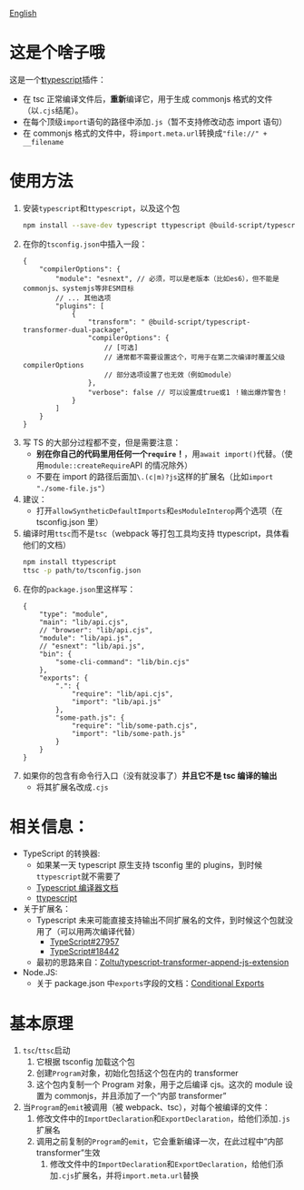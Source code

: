 [English](./README.en.md)

# 这是个啥子哦

这是一个[**t**typescript](https://github.com/cevek/ttypescript/)插件：

-   在 tsc 正常编译文件后，**重新**编译它，用于生成 commonjs 格式的文件（以`.cjs`结尾）。
-   在每个顶级`import`语句的路径中添加`.js`（暂不支持修改动态 import 语句）
-   在 commonjs 格式的文件中，将`import.meta.url`转换成`"file://" + __filename`

# 使用方法

1. 安装`typescript`和`ttypescript`，以及这个包
    ```bash
    npm install --save-dev typescript ttypescript @build-script/typescript-transformer-dual-package
    ```
1. 在你的`tsconfig.json`中插入一段：
    ```jsonc
    {
    	"compilerOptions": {
    		"module": "esnext", // 必须，可以是老版本（比如es6），但不能是commonjs、systemjs等非ESM目标
    		// ... 其他选项
    		"plugins": [
    			{
    				"transform": " @build-script/typescript-transformer-dual-package",
    				"compilerOptions": {
    					// [可选]
    					// 通常都不需要设置这个，可用于在第二次编译时覆盖父级compilerOptions
    					// 部分选项设置了也无效（例如module）
    				},
    				"verbose": false // 可以设置成true或1 ！输出爆炸警告！
    			}
    		]
    	}
    }
    ```
1. 写 TS 的大部分过程都不变，但是需要注意：
    - **别在你自己的代码里用任何一个`require`！**，用`await import()`代替。（使用`module::createRequire`API 的情况除外）
    - 不要在 import 的路径后面加`\.(c|m)?js`这样的扩展名（比如`import "./some-file.js"`）
1. 建议：
    - 打开`allowSyntheticDefaultImports`和`esModuleInterop`两个选项（在 tsconfig.json 里）
1. 编译时用`ttsc`而不是`tsc`（webpack 等打包工具均支持 ttypescript，具体看他们的文档）
    ```bash
    npm install ttypescript
    ttsc -p path/to/tsconfig.json
    ```
1. 在你的`package.json`里这样写：
    ```jsonc
    {
    	"type": "module",
    	"main": "lib/api.cjs",
    	// "browser": "lib/api.cjs",
    	"module": "lib/api.js",
    	// "esnext": "lib/api.js",
    	"bin": {
    		"some-cli-command": "lib/bin.cjs"
    	},
    	"exports": {
    		".": {
    			"require": "lib/api.cjs",
    			"import": "lib/api.js"
    		},
    		"some-path.js": {
    			"require": "lib/some-path.cjs",
    			"import": "lib/some-path.js"
    		}
    	}
    }
    ```
1. 如果你的包含有命令行入口（没有就没事了）**并且它不是 tsc 编译的输出**
    - 将其扩展名改成`.cjs`

# 相关信息：

-   TypeScript 的转换器:
    -   如果某一天 typescript 原生支持 tsconfig 里的 plugins，到时候`ttypescript`就不需要了
    -   [Typescript 编译器文档](https://github.com/microsoft/TypeScript/wiki/Using-the-Compiler-API)
    -   [ttypescript](https://github.com/cevek/ttypescript)
-   关于扩展名：
    -   Typescript 未来可能直接支持输出不同扩展名的文件，到时候这个包就没用了（可以用两次编译代替）
        -   [TypeScript#27957](https://github.com/microsoft/TypeScript/issues/27957)
        -   [TypeScript#18442](https://github.com/microsoft/TypeScript/issues/18442)
    -   最初的思路来自：[Zoltu/typescript-transformer-append-js-extension](Zoltu/typescript-transformer-append-js-extension)
-   Node.JS:
    -   关于 package.json 中`exports`字段的文档：[Conditional Exports](https://nodejs.org/api/esm.html#esm_conditional_exports)

# 基本原理

1. `tsc`/`ttsc`启动
    1. 它根据 tsconfig 加载这个包
    2. 创建`Program`对象，初始化包括这个包在内的 transformer
    3. 这个包内复制一个 Program 对象，用于之后编译 cjs。这次的 module 设置为 commonjs，并且添加了一个“内部 transformer”
2. 当`Program`的`emit`被调用（被 webpack、tsc），对每个被编译的文件：
    1. 修改文件中的`ImportDeclaration`和`ExportDeclaration`，给他们添加`.js`扩展名
    2. 调用之前复制的`Program`的`emit`，它会重新编译一次，在此过程中“内部 transformer”生效
        1. 修改文件中的`ImportDeclaration`和`ExportDeclaration`，给他们添加`.cjs`扩展名，并将`import.meta.url`替换
